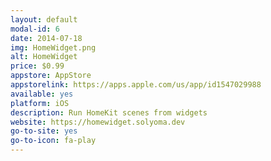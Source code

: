 ```yaml
---
layout: default
modal-id: 6
date: 2014-07-18
img: HomeWidget.png
alt: HomeWidget
price: $0.99
appstore: AppStore
appstorelink: https://apps.apple.com/us/app/id1547029988
available: yes
platform: iOS
description: Run HomeKit scenes from widgets
website: https://homewidget.solyoma.dev
go-to-site: yes
go-to-icon: fa-play
---
```

